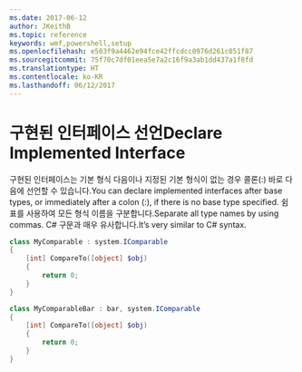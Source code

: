 ```yaml
---
ms.date: 2017-06-12
author: JKeithB
ms.topic: reference
keywords: wmf,powershell,setup
ms.openlocfilehash: e503f9a4462e94fce42ffcdcc0976d261c051f87
ms.sourcegitcommit: 75f70c7df01eea5e7a2c16f9a3ab1dd437a1f8fd
ms.translationtype: HT
ms.contentlocale: ko-KR
ms.lasthandoff: 06/12/2017
---
```

# <a name="declare-implemented-interface"></a><span data-ttu-id="3ddc6-102">구현된 인터페이스 선언</span><span class="sxs-lookup"><span data-stu-id="3ddc6-102">Declare Implemented Interface</span></span>

<span data-ttu-id="3ddc6-103">구현된 인터페이스는 기본 형식 다음이나 지정된 기본 형식이 없는 경우 콜론(:) 바로 다음에 선언할 수 있습니다.</span><span class="sxs-lookup"><span data-stu-id="3ddc6-103">You can declare implemented interfaces after base types, or immediately after a colon (:), if there is no base type specified.</span></span> <span data-ttu-id="3ddc6-104">쉼표를 사용하여 모든 형식 이름을 구분합니다.</span><span class="sxs-lookup"><span data-stu-id="3ddc6-104">Separate all type names by using commas.</span></span> <span data-ttu-id="3ddc6-105">C# 구문과 매우 유사합니다.</span><span class="sxs-lookup"><span data-stu-id="3ddc6-105">It’s very similar to C# syntax.</span></span>

```PowerShell
class MyComparable : system.IComparable
{
    [int] CompareTo([object] $obj)
    {
        return 0;
    }
}

class MyComparableBar : bar, system.IComparable
{
    [int] CompareTo([object] $obj)
    {
        return 0;
    }
}
```

